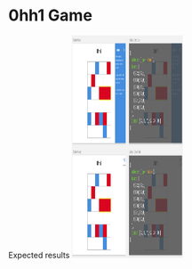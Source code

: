 # 0hh1 Game

Expected results
<img src=https://github.com/singhp1992/0hh1Redo/blob/master/ohh1game.png width="200" height="400" />
